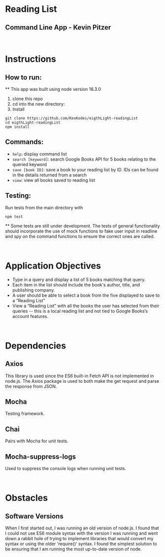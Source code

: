 # Reading List

## Command Line App - Kevin Pitzer

&nbsp;

# Instructions

## How to run:

\*\* This app was built using node version 16.3.0

1. clone this repo
2. cd into the new directory:
3. Install

```
git clone https://github.com/KevKodes/eigthLight-readingList
cd eigthLight-readingList
npm install
```

## Commands:

- `help`: display command list
- `search [keyword]`: search Google Books API for 5 books relating to
  the queried keyword
- `save [book ID]`: save a book to your reading list by ID. IDs can
  be found in the details returned from a search
- `view`: view all books saved to reading list

## Testing:

Run tests from the main directory with

```
npm test
```

\*\* Some tests are still under development. The tests of general functionality
should incorporate the use of mock functions to fake user input in readline
and spy on the command functions to ensure the correct ones are called.

&nbsp;

# Application Objectives

- Type in a query and display a list of 5 books matching that query.
- Each item in the list should include the book's author, title, and publishing company.
- A user should be able to select a book from the five displayed to save to a “Reading List”
- View a “Reading List” with all the books the user has selected from their queries -- this is a local reading list and not tied to Google Books’s account features.

&nbsp;

# Dependencies

## Axios

This library is used since the ES6 built-in Fetch API is not implemented in node.js.
The Axios package is used to both make the get request and parse the response
from JSON.

## Mocha

Testing framework.

## Chai

Pairs with Mocha for unit tests.

## Mocha-suppress-logs

Used to suppress the console logs when running unit tests.

&nbsp;

# Obstacles

## Software Versions

When I first started out, I was running an old version of node.js. I found that
I could not use ES6 module syntax with the version I was running and went down
a rabbit hole of trying to implement libraries that would convert my syntax or
using the older 'require()' syntax. I found the simplest solution to be ensuring
that I am running the most up-to-date version of node.
